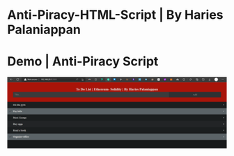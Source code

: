 # Anti-Piracy-HTML-Script | By Haries Palaniappan

# Demo | Anti-Piracy Script

![](https://github.com/haries-dev/TodoList-App-Ethereum-Solidity/blob/main/eth-todo-list.png)
